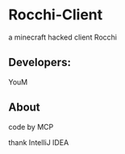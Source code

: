 # Rocchi-Client
a minecraft hacked client Rocchi

## Developers: 
YouM

## About
code by MCP

thank IntelliJ IDEA
